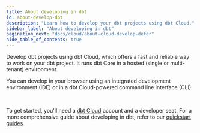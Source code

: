 ```yaml
---
title: About developing in dbt
id: about-develop-dbt
description: "Learn how to develop your dbt projects using dbt Cloud."
sidebar_label: "About developing in dbt" 
pagination_next: "docs/cloud/about-cloud-develop-defer"
hide_table_of_contents: true
---
```


Develop dbt projects using dbt Cloud, which offers a fast and reliable way to work on your dbt project. It runs dbt Core in a hosted (single or multi-tenant) environment.

You can develop in your browser using an integrated development environment (IDE) or in a dbt Cloud-powered command line interface (CLI).

<div className="grid--2-col" >

<Card
    title="dbt Cloud CLI"
    body="Allows you to develop and run dbt commands from your local command line or code editor against your dbt Cloud development environment."
    link="/docs/cloud/cloud-cli-installation"
    icon="dbt-bit"/>

  <Card
    title="dbt Cloud IDE"
    body="Develop directly in your browser, making dbt project development efficient by compiling code into SQL and managing project changes seamlessly using an intuitive user interface."
    link="/docs/cloud/dbt-cloud-ide/develop-in-the-cloud"
    icon="dbt-bit"/>

</div><br />

To get started, you'll need a [dbt Cloud](https://www.getdbt.com/signup) account and a developer seat. For a more comprehensive guide about developing in dbt, refer to our [quickstart guides](/docs/get-started-dbt).
